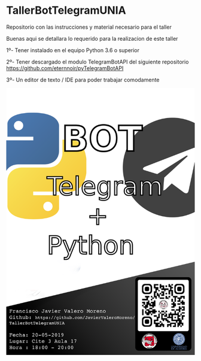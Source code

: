 # TallerBotTelegramUNIA
Repositorio con las instrucciones y material necesario para el taller

Buenas aqui se detallara lo requerido para la realizacion de este taller

1º- Tener instalado en el equipo Python 3.6 o superior

2º- Tener descargado el modulo TelegramBotAPI del siguiente repositorio https://github.com/eternnoir/pyTelegramBotAPI

3º- Un editor de texto / IDE para poder trabajar comodamente 


![Cartel del taller](https://github.com/JavierValeroMoreno/TallerBotTelegramUNIA/blob/master/Images/Cartel%20taller%20bot.png)

